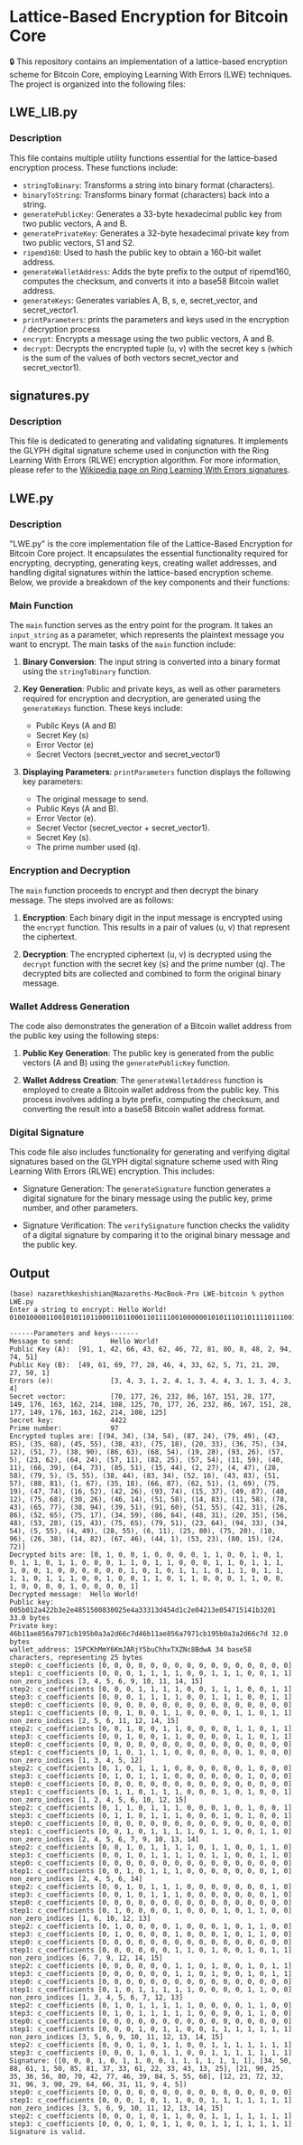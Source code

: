 # Lattice-Based Encryption for Bitcoin Core

🔒 This repository contains an implementation of a lattice-based encryption scheme for Bitcoin Core, employing Learning With Errors (LWE) techniques. The project is organized into the following files:

## LWE_LIB.py

### Description

This file contains multiple utility functions essential for the lattice-based encryption process. These functions include:

- `stringToBinary`: Transforms a string into binary format (characters).
- `binaryToString`: Transforms binary format (characters) back into a string.
- `generatePublicKey`: Generates a 33-byte hexadecimal public key from two public vectors, A and B.
- `generatePrivateKey`: Generates a 32-byte hexadecimal private key from two public vectors, S1 and S2.
- `ripemd160`: Used to hash the public key to obtain a 160-bit wallet address.
- `generateWalletAddress`: Adds the byte prefix to the output of ripemd160, computes the checksum, and converts it into a base58 Bitcoin wallet address.
- `generateKeys`: Generates variables A, B, s, e, secret_vector, and secret_vector1.
- `printParameters`: prints the parameters and keys used in the encryption / decryption process
- `encrypt`: Encrypts a message using the two public vectors, A and B.
- `decrypt`: Decrypts the encrypted tuple (u, v) with the secret key s (which is the sum of the values of both vectors secret_vector and secret_vector1).

## signatures.py

### Description

This file is dedicated to generating and validating signatures. It implements the GLYPH digital signature scheme used in conjunction with the Ring Learning With Errors (RLWE) encryption algorithm. For more information, please refer to the [Wikipedia page on Ring Learning With Errors signatures](https://en.wikipedia.org/wiki/Ring_learning_with_errors_signature).

## LWE.py

### Description

"LWE.py" is the core implementation file of the Lattice-Based Encryption for Bitcoin Core project. It encapsulates the essential functionality required for encrypting, decrypting, generating keys, creating wallet addresses, and handling digital signatures within the lattice-based encryption scheme. Below, we provide a breakdown of the key components and their functions:

### Main Function

The `main` function serves as the entry point for the program. It takes an `input_string` as a parameter, which represents the plaintext message you want to encrypt. The main tasks of the `main` function include:

1. **Binary Conversion**: The input string is converted into a binary format using the `stringToBinary` function.

2. **Key Generation**: Public and private keys, as well as other parameters required for encryption and decryption, are generated using the `generateKeys` function. These keys include:

   - Public Keys (A and B)
   - Secret Key (s)
   - Error Vector (e)
   - Secret Vectors (secret_vector and secret_vector1)

3. **Displaying Parameters**: `printParameters` function displays the following key parameters:
   - The original message to send.
   - Public Keys (A and B).
   - Error Vector (e).
   - Secret Vector (secret_vector + secret_vector1).
   - Secret Key (s).
   - The prime number used (q).

### Encryption and Decryption

The `main` function proceeds to encrypt and then decrypt the binary message. The steps involved are as follows:

1. **Encryption**: Each binary digit in the input message is encrypted using the `encrypt` function. This results in a pair of values (u, v) that represent the ciphertext.

2. **Decryption**: The encrypted ciphertext (u, v) is decrypted using the `decrypt` function with the secret key (s) and the prime number (q). The decrypted bits are collected and combined to form the original binary message.

### Wallet Address Generation

The code also demonstrates the generation of a Bitcoin wallet address from the public key using the following steps:

1. **Public Key Generation**: The public key is generated from the public vectors (A and B) using the `generatePublicKey` function.

2. **Wallet Address Creation**: The `generateWalletAddress` function is employed to create a Bitcoin wallet address from the public key. This process involves adding a byte prefix, computing the checksum, and converting the result into a base58 Bitcoin wallet address format.

### Digital Signature

This code file also includes functionality for generating and verifying digital signatures based on the GLYPH digital signature scheme used with Ring Learning With Errors (RLWE) encryption. This includes:

- Signature Generation: The `generateSignature` function generates a digital signature for the binary message using the public key, prime number, and other parameters.

- Signature Verification: The `verifySignature` function checks the validity of a digital signature by comparing it to the original binary message and the public key.

## Output

```
(base) nazarethkeshishian@Nazareths-MacBook-Pro LWE-bitcoin % python LWE.py
Enter a string to encrypt: Hello World!
010010000110010101101100011011000110111100100000010101110110111101110010011011000110010000100001

------Parameters and keys-------
Message to send:         Hello World!
Public Key (A):  [91, 1, 42, 66, 43, 62, 46, 72, 81, 80, 8, 48, 2, 94, 74, 51]
Public Key (B):  [49, 61, 69, 77, 28, 46, 4, 33, 62, 5, 71, 21, 20, 27, 50, 1]
Errors (e):              [3, 4, 3, 1, 2, 4, 1, 3, 4, 4, 3, 1, 3, 4, 3, 4]
Secret vector:           [70, 177, 26, 232, 86, 167, 151, 28, 177, 149, 176, 163, 162, 214, 108, 125, 70, 177, 26, 232, 86, 167, 151, 28, 177, 149, 176, 163, 162, 214, 108, 125]
Secret key:              4422
Prime number:            97
Encrypted tuples are: [(94, 34), (34, 54), (87, 24), (79, 49), (43, 85), (35, 68), (45, 55), (38, 43), (75, 18), (20, 33), (36, 75), (34, 12), (51, 7), (38, 90), (86, 63), (68, 54), (19, 28), (93, 26), (57, 5), (23, 62), (64, 24), (57, 11), (82, 25), (57, 54), (11, 59), (40, 11), (66, 39), (64, 73), (85, 51), (15, 44), (2, 27), (4, 47), (28, 58), (79, 5), (5, 55), (38, 44), (83, 34), (52, 16), (43, 83), (51, 57), (88, 81), (1, 67), (35, 18), (66, 87), (62, 51), (1, 69), (75, 19), (47, 74), (16, 52), (42, 26), (93, 74), (15, 37), (49, 87), (40, 12), (75, 68), (30, 26), (46, 14), (51, 58), (14, 83), (11, 58), (78, 43), (65, 77), (38, 94), (39, 51), (91, 60), (51, 55), (42, 31), (26, 86), (52, 65), (75, 17), (34, 59), (86, 64), (48, 31), (20, 35), (56, 48), (53, 28), (15, 43), (75, 65), (79, 51), (23, 64), (94, 33), (34, 54), (5, 55), (4, 49), (28, 55), (6, 11), (25, 80), (75, 20), (10, 96), (26, 38), (14, 82), (67, 46), (44, 1), (53, 23), (80, 15), (24, 72)]
Decrypted bits are: [0, 1, 0, 0, 1, 0, 0, 0, 0, 1, 1, 0, 0, 1, 0, 1, 0, 1, 1, 0, 1, 1, 0, 0, 0, 1, 1, 0, 1, 1, 0, 0, 0, 1, 1, 0, 1, 1, 1, 1, 0, 0, 1, 0, 0, 0, 0, 0, 0, 1, 0, 1, 0, 1, 1, 1, 0, 1, 1, 0, 1, 1, 1, 1, 0, 1, 1, 1, 0, 0, 1, 0, 0, 1, 1, 0, 1, 1, 0, 0, 0, 1, 1, 0, 0, 1, 0, 0, 0, 0, 1, 0, 0, 0, 0, 1]
Decrypted message:  Hello World!
Public key: 005b012a422b3e2e4851500830025e4a33313d454d1c2e04213e054715141b3201 33.0 bytes
Private key: 46b11ae856a7971cb195b0a3a2d66c7d46b11ae856a7971cb195b0a3a2d66c7d 32.0 bytes
wallet_address: 15PCKhMmY6KmJARjY5buChhxTXZNc8BdwA 34 base58 characters, representing 25 bytes
step0: c_coefficients [0, 0, 0, 0, 0, 0, 0, 0, 0, 0, 0, 0, 0, 0, 0, 0]
step1: c_coefficients [0, 0, 0, 1, 1, 1, 1, 0, 0, 1, 1, 1, 0, 0, 1, 1]
non_zero_indices [3, 4, 5, 6, 9, 10, 11, 14, 15]
step2: c_coefficients [0, 0, 0, 1, 1, 1, 1, 0, 0, 1, 1, 1, 0, 0, 1, 1]
step3: c_coefficients [0, 0, 0, 1, 1, 1, 1, 0, 0, 1, 1, 1, 0, 0, 1, 1]
step0: c_coefficients [0, 0, 0, 0, 0, 0, 0, 0, 0, 0, 0, 0, 0, 0, 0, 0]
step1: c_coefficients [0, 0, 1, 0, 0, 1, 1, 0, 0, 0, 0, 1, 1, 0, 1, 1]
non_zero_indices [2, 5, 6, 11, 12, 14, 15]
step2: c_coefficients [0, 0, 1, 0, 0, 1, 1, 0, 0, 0, 0, 1, 1, 0, 1, 1]
step3: c_coefficients [0, 0, 1, 0, 0, 1, 1, 0, 0, 0, 0, 1, 1, 0, 1, 1]
step0: c_coefficients [0, 0, 0, 0, 0, 0, 0, 0, 0, 0, 0, 0, 0, 0, 0, 0]
step1: c_coefficients [0, 1, 0, 1, 1, 1, 0, 0, 0, 0, 0, 0, 1, 0, 0, 0]
non_zero_indices [1, 3, 4, 5, 12]
step2: c_coefficients [0, 1, 0, 1, 1, 1, 0, 0, 0, 0, 0, 0, 1, 0, 0, 0]
step3: c_coefficients [0, 1, 0, 1, 1, 1, 0, 0, 0, 0, 0, 0, 1, 0, 0, 0]
step0: c_coefficients [0, 0, 0, 0, 0, 0, 0, 0, 0, 0, 0, 0, 0, 0, 0, 0]
step1: c_coefficients [0, 1, 1, 0, 1, 1, 1, 0, 0, 0, 1, 0, 1, 0, 0, 1]
non_zero_indices [1, 2, 4, 5, 6, 10, 12, 15]
step2: c_coefficients [0, 1, 1, 0, 1, 1, 1, 0, 0, 0, 1, 0, 1, 0, 0, 1]
step3: c_coefficients [0, 1, 1, 0, 1, 1, 1, 0, 0, 0, 1, 0, 1, 0, 0, 1]
step0: c_coefficients [0, 0, 0, 0, 0, 0, 0, 0, 0, 0, 0, 0, 0, 0, 0, 0]
step1: c_coefficients [0, 0, 1, 0, 1, 1, 1, 1, 0, 1, 1, 0, 0, 1, 1, 0]
non_zero_indices [2, 4, 5, 6, 7, 9, 10, 13, 14]
step2: c_coefficients [0, 0, 1, 0, 1, 1, 1, 1, 0, 1, 1, 0, 0, 1, 1, 0]
step3: c_coefficients [0, 0, 1, 0, 1, 1, 1, 1, 0, 1, 1, 0, 0, 1, 1, 0]
step0: c_coefficients [0, 0, 0, 0, 0, 0, 0, 0, 0, 0, 0, 0, 0, 0, 0, 0]
step1: c_coefficients [0, 0, 1, 0, 1, 1, 1, 0, 0, 0, 0, 0, 0, 0, 1, 0]
non_zero_indices [2, 4, 5, 6, 14]
step2: c_coefficients [0, 0, 1, 0, 1, 1, 1, 0, 0, 0, 0, 0, 0, 0, 1, 0]
step3: c_coefficients [0, 0, 1, 0, 1, 1, 1, 0, 0, 0, 0, 0, 0, 0, 1, 0]
step0: c_coefficients [0, 0, 0, 0, 0, 0, 0, 0, 0, 0, 0, 0, 0, 0, 0, 0]
step1: c_coefficients [0, 1, 0, 0, 0, 0, 1, 0, 0, 0, 1, 0, 1, 1, 0, 0]
non_zero_indices [1, 6, 10, 12, 13]
step2: c_coefficients [0, 1, 0, 0, 0, 0, 1, 0, 0, 0, 1, 0, 1, 1, 0, 0]
step3: c_coefficients [0, 1, 0, 0, 0, 0, 1, 0, 0, 0, 1, 0, 1, 1, 0, 0]
step0: c_coefficients [0, 0, 0, 0, 0, 0, 0, 0, 0, 0, 0, 0, 0, 0, 0, 0]
step1: c_coefficients [0, 0, 0, 0, 0, 0, 1, 1, 0, 1, 0, 0, 1, 0, 1, 1]
non_zero_indices [6, 7, 9, 12, 14, 15]
step2: c_coefficients [0, 0, 0, 0, 0, 0, 1, 1, 0, 1, 0, 0, 1, 0, 1, 1]
step3: c_coefficients [0, 0, 0, 0, 0, 0, 1, 1, 0, 1, 0, 0, 1, 0, 1, 1]
step0: c_coefficients [0, 0, 0, 0, 0, 0, 0, 0, 0, 0, 0, 0, 0, 0, 0, 0]
step1: c_coefficients [0, 1, 0, 1, 1, 1, 1, 1, 0, 0, 0, 0, 1, 1, 0, 0]
non_zero_indices [1, 3, 4, 5, 6, 7, 12, 13]
step2: c_coefficients [0, 1, 0, 1, 1, 1, 1, 1, 0, 0, 0, 0, 1, 1, 0, 0]
step3: c_coefficients [0, 1, 0, 1, 1, 1, 1, 1, 0, 0, 0, 0, 1, 1, 0, 0]
step0: c_coefficients [0, 0, 0, 0, 0, 0, 0, 0, 0, 0, 0, 0, 0, 0, 0, 0]
step1: c_coefficients [0, 0, 0, 1, 0, 1, 1, 0, 0, 1, 1, 1, 1, 1, 1, 1]
non_zero_indices [3, 5, 6, 9, 10, 11, 12, 13, 14, 15]
step2: c_coefficients [0, 0, 0, 1, 0, 1, 1, 0, 0, 1, 1, 1, 1, 1, 1, 1]
step3: c_coefficients [0, 0, 0, 1, 0, 1, 1, 0, 0, 1, 1, 1, 1, 1, 1, 1]
Signature: ([0, 0, 0, 1, 0, 1, 1, 0, 0, 1, 1, 1, 1, 1, 1, 1], [34, 50, 88, 61, 1, 50, 85, 81, 37, 33, 61, 22, 33, 43, 13, 25], [21, 90, 25, 35, 36, 56, 80, 70, 42, 77, 46, 39, 84, 5, 55, 68], [12, 23, 72, 32, 31, 96, 3, 90, 29, 64, 66, 31, 11, 9, 4, 5])
step0: c_coefficients [0, 0, 0, 0, 0, 0, 0, 0, 0, 0, 0, 0, 0, 0, 0, 0]
step1: c_coefficients [0, 0, 0, 1, 0, 1, 1, 0, 0, 1, 1, 1, 1, 1, 1, 1]
non_zero_indices [3, 5, 6, 9, 10, 11, 12, 13, 14, 15]
step2: c_coefficients [0, 0, 0, 1, 0, 1, 1, 0, 0, 1, 1, 1, 1, 1, 1, 1]
step3: c_coefficients [0, 0, 0, 1, 0, 1, 1, 0, 0, 1, 1, 1, 1, 1, 1, 1]
Signature is valid.
```
